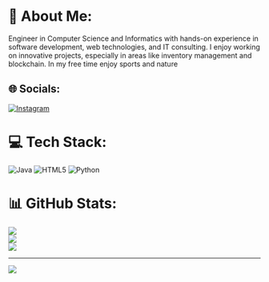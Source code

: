 # 💫 About Me:
Engineer in Computer Science and Informatics with hands-on experience in software development, web technologies, and IT consulting. I enjoy working on innovative projects, especially in areas like inventory management and blockchain. 
In my free time enjoy sports and nature<br>


## 🌐 Socials:
[![Instagram](https://img.shields.io/badge/Instagram-%23E4405F.svg?logo=Instagram&logoColor=white)](https://instagram.com/luisp_cf) 

# 💻 Tech Stack:
![Java](https://img.shields.io/badge/java-%23ED8B00.svg?style=for-the-badge&logo=java&logoColor=white) ![HTML5](https://img.shields.io/badge/html5-%23E34F26.svg?style=for-the-badge&logo=html5&logoColor=white) ![Python](https://img.shields.io/badge/python-3670A0?style=for-the-badge&logo=python&logoColor=ffdd54)
# 📊 GitHub Stats:
![](https://github-readme-stats.vercel.app/api?username=bioqu&theme=dark&hide_border=false&include_all_commits=false&count_private=false)<br/>
![](https://github-readme-streak-stats.herokuapp.com/?user=bioqu&theme=dark&hide_border=false)<br/>
![](https://github-readme-stats.vercel.app/api/top-langs/?username=bioqu&theme=dark&hide_border=false&include_all_commits=false&count_private=false&layout=compact)

---
[![](https://visitcount.itsvg.in/api?id=bioqu&icon=0&color=0)](https://visitcount.itsvg.in)

<!-- Proudly created with GPRM ( https://gprm.itsvg.in ) -->
